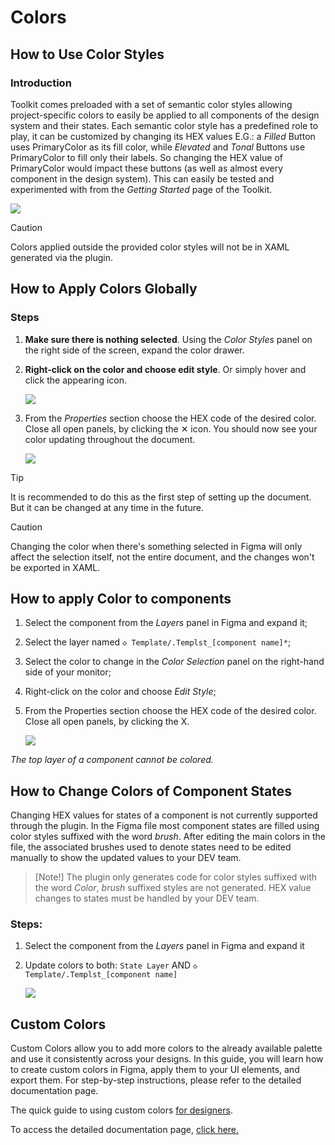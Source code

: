 # Colors

## How to Use Color Styles

### Introduction

Toolkit comes preloaded with a set of semantic color styles allowing project-specific colors to easily be applied to all components of the design system and their states. Each semantic color style has a predefined role to play, it can be customized by changing its HEX values E.G.: a *Filled* Button uses PrimaryColor as its fill color, while *Elevated* and *Tonal* Buttons use PrimaryColor to fill only their labels. So changing the HEX value of PrimaryColor would impact these buttons (as well as almost every component in the design system). This can easily be tested and experimented with from the *Getting Started* page of the Toolkit.

![](assets/colors1.png)

> [!CAUTION]
> Colors applied outside the provided color styles will not be in XAML generated via the plugin.

## How to Apply Colors Globally

### Steps

1. **Make sure there is nothing selected**. Using the *Color Styles* panel on the right side of the screen, expand the color drawer.
2. **Right-click on the color and choose edit style**. Or simply hover and click the appearing icon.

   ![](assets/color-edit.png)

3. From the *Properties* section choose the HEX code of the desired color. Close all open panels, by clicking the ✕ icon. You should now see your color updating throughout the document.

   ![](assets/color-edit-properties.png)

> [!TIP]
> It is recommended to do this as the first step of setting up the document. But it can be changed at any time in the future.

> [!CAUTION]
> Changing the color when there's something selected in Figma will only affect the selection itself, not the entire document, and the changes won't be exported in XAML.  

## How to apply Color to components

1. Select the component from the *Layers* panel in Figma and expand it;
2. Select the layer named `◇ Template/.Templst_[component name]*`;
3. Select the color to change in the *Color Selection* panel on the right-hand side of your monitor;
4. Right-click on the color and choose *Edit Style*;
5. From the Properties section choose the HEX code of the desired color. Close all open panels, by clicking the X.

   ![](assets/colors-apply.png)

*The top layer of a component cannot be colored.*

## How to Change Colors of Component States

Changing HEX values for states of a component is not currently supported through the plugin. In the Figma file most component states are filled using color styles suffixed with the word *brush*. After editing the main colors in the file, the associated brushes used to denote states need to be edited manually to show the updated values to your DEV team. 

>[Note!] The plugin only generates code for color styles suffixed with the word *Color*, *brush* suffixed styles are not generated. HEX value changes to states must be handled by your DEV team.

### Steps:

1. Select the component from the *Layers* panel in Figma and expand it
2. Update colors to both: `State Layer` AND `◇ Template/.Templst_[component name]`

   ![](assets/colors-update.png)

## Custom Colors

Custom Colors allow you to add more colors to the already available palette and use it consistently across your designs. In this guide, you will learn how to create custom colors in Figma, apply them to your UI elements, and export them. For step-by-step instructions, please refer to the detailed documentation page.

The quick guide to using custom colors [for designers](/doc-public/learn/designers/Custom%20Colors).

To access the detailed documentation page, [click here.](../developers/custom-colors.md)

